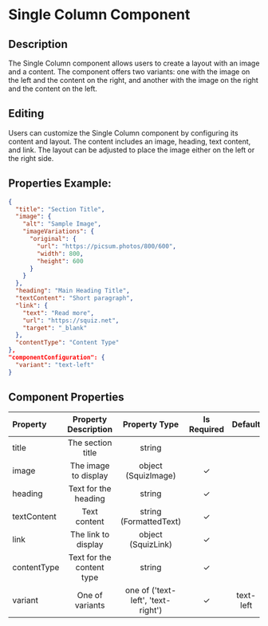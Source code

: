 # Single Column Component

## Description

The Single Column component allows users to create a layout with an image and a content. The component offers two variants: one with the image on the left and the content on the right, and another with the image on the right and the content on the left.

## Editing

Users can customize the Single Column component by configuring its content and layout. The content includes an image, heading, text content, and link. The layout can be adjusted to place the image either on the left or the right side.

## Properties Example:

```json
{
  "title": "Section Title",
  "image": {
    "alt": "Sample Image",
    "imageVariations": {
      "original": {
        "url": "https://picsum.photos/800/600",
        "width": 800,
        "height": 600
      }
    }
  },
  "heading": "Main Heading Title",
  "textContent": "Short paragraph",
  "link": {
    "text": "Read more",
    "url": "https://squiz.net",
    "target": "_blank"
  },
  "contentType": "Content Type"
},
"componentConfiguration": {
  "variant": "text-left"
}
```

## Component Properties

| Property    |   Property Description    |           Property Type            | Is Required |  Default  |
| :---------- | :-----------------------: | :--------------------------------: | :---------: | :-------: |
| title       |     The section title     |               string               |             |           |
| image       |   The image to display    |        object (SquizImage)         |      ✓      |           |
| heading     |   Text for the heading    |               string               |      ✓      |           |
| textContent |       Text content        |       string (FormattedText)       |      ✓      |           |
| link        |    The link to display    |         object (SquizLink)         |      ✓      |           |
| contentType | Text for the content type |               string               |      ✓      |           |
| variant     |      One of variants      | one of ('text-left', 'text-right') |      ✓      | text-left |
